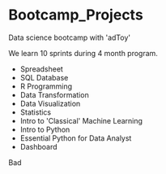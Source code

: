 # Bootcamp_Projects

Data science bootcamp with 'adToy'

We learn 10 sprints during 4 month program.

- Spreadsheet 
- SQL Database
- R Programming 
- Data Transformation 
- Data Visualization 
- Statistics
- Intro to 'Classical' Machine Learning 
- Intro to Python
- Essential Python for Data Analyst
- Dashboard


Bad
